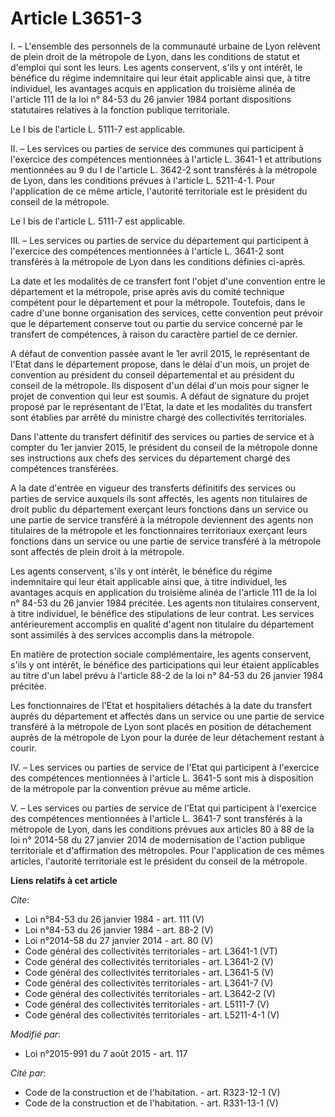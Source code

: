 # Article L3651-3

I. – L'ensemble des personnels de la communauté urbaine de Lyon relèvent de plein droit de la métropole de Lyon, dans les
conditions de statut et d'emploi qui sont les leurs. Les agents conservent, s'ils y ont intérêt, le bénéfice du régime
indemnitaire qui leur était applicable ainsi que, à titre individuel, les avantages acquis en application du troisième alinéa
de l'article 111 de la loi n° 84-53 du 26 janvier 1984 portant dispositions statutaires relatives à la fonction publique
territoriale.

Le I bis de l'article L. 5111-7 est applicable.

II. – Les services ou parties de service des communes qui participent à l'exercice des compétences mentionnées à l'article L.
3641-1 et attributions mentionnées au 9 du I de l'article L. 3642-2 sont transférés à la métropole de Lyon, dans les
conditions prévues à l'article L. 5211-4-1. Pour l'application de ce même article, l'autorité territoriale est le président
du conseil de la métropole.

Le I bis de l'article L. 5111-7 est applicable.

III. – Les services ou parties de service du département qui participent à l'exercice des compétences mentionnées à l'article
L. 3641-2 sont transférés à la métropole de Lyon dans les conditions définies ci-après.

La date et les modalités de ce transfert font l'objet d'une convention entre le département et la métropole, prise après avis
du comité technique compétent pour le département et pour la métropole. Toutefois, dans le cadre d'une bonne organisation des
services, cette convention peut prévoir que le département conserve tout ou partie du service concerné par le transfert de
compétences, à raison du caractère partiel de ce dernier.

A défaut de convention passée avant le 1er avril 2015, le représentant de l'Etat dans le département propose, dans le délai
d'un mois, un projet de convention au président du conseil départemental et au président du conseil de la métropole. Ils
disposent d'un délai d'un mois pour signer le projet de convention qui leur est soumis. A défaut de signature du projet
proposé par le représentant de l'Etat, la date et les modalités du transfert sont établies par arrêté du ministre chargé des
collectivités territoriales.

Dans l'attente du transfert définitif des services ou parties de service et à compter du 1er janvier 2015, le président du
conseil de la métropole donne ses instructions aux chefs des services du département chargé des compétences transférées.

A la date d'entrée en vigueur des transferts définitifs des services ou parties de service auxquels ils sont affectés, les
agents non titulaires de droit public du département exerçant leurs fonctions dans un service ou une partie de service
transféré à la métropole deviennent des agents non titulaires de la métropole et les fonctionnaires territoriaux exerçant
leurs fonctions dans un service ou une partie de service transféré à la métropole sont affectés de plein droit à la
métropole.

Les agents conservent, s'ils y ont intérêt, le bénéfice du régime indemnitaire qui leur était applicable ainsi que, à titre
individuel, les avantages acquis en application du troisième alinéa de l'article 111 de la loi n° 84-53 du 26 janvier 1984
précitée. Les agents non titulaires conservent, à titre individuel, le bénéfice des stipulations de leur contrat. Les
services antérieurement accomplis en qualité d'agent non titulaire du département sont assimilés à des services accomplis
dans la métropole.

En matière de protection sociale complémentaire, les agents conservent, s'ils y ont intérêt, le bénéfice des participations
qui leur étaient applicables au titre d'un label prévu à l'article 88-2 de la loi n° 84-53 du 26 janvier 1984 précitée.

Les fonctionnaires de l'Etat et hospitaliers détachés à la date du transfert auprès du département et affectés dans un
service ou une partie de service transféré à la métropole de Lyon sont placés en position de détachement auprès de la
métropole de Lyon pour la durée de leur détachement restant à courir.

IV. – Les services ou parties de service de l'Etat qui participent à l'exercice des compétences mentionnées à l'article L.
3641-5 sont mis à disposition de la métropole par la convention prévue au même article.

V. – Les services ou parties de service de l'Etat qui participent à l'exercice des compétences mentionnées à l'article L.
3641-7 sont transférés à la métropole de Lyon, dans les conditions prévues aux articles 80 à 88 de la loi n° 2014-58 du 27
janvier 2014 de modernisation de l'action publique territoriale et d'affirmation des métropoles. Pour l'application de ces
mêmes articles, l'autorité territoriale est le président du conseil de la métropole.

**Liens relatifs à cet article**

_Cite_:

  - Loi n°84-53 du 26 janvier 1984 - art. 111 (V)
  - Loi n°84-53 du 26 janvier 1984 - art. 88-2 (V)
  - Loi n°2014-58 du 27 janvier 2014 - art. 80 (V)
  - Code général des collectivités territoriales - art. L3641-1 (VT)
  - Code général des collectivités territoriales - art. L3641-2 (V)
  - Code général des collectivités territoriales - art. L3641-5 (V)
  - Code général des collectivités territoriales - art. L3641-7 (V)
  - Code général des collectivités territoriales - art. L3642-2 (V)
  - Code général des collectivités territoriales - art. L5111-7 (V)
  - Code général des collectivités territoriales - art. L5211-4-1 (V)

_Modifié par_:

  - Loi n°2015-991 du 7 août 2015 - art. 117

_Cité par_:

  - Code de la construction et de l'habitation. - art. R323-12-1 (V)
  - Code de la construction et de l'habitation. - art. R331-13-1 (V)
